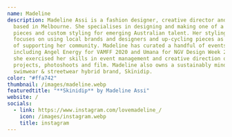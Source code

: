 ```yaml
---
name: Madeline
description: Madeline Assi is a fashion designer, creative director and stylist
  based in Melbourne. She specialises in designing and making one of a kind
  pieces and custom styling for emerging Australian talent. Her styling practise
  focuses on using local brands and designers and up-cycling pieces as a means
  of supporting her community. Madeline has curated a handful of events
  including Angel Energy for VAMFF 2020 and Umana for NGV Design Week 2021 where
  she exercised her skills in event management and creative direction of
  projects, photoshoots and film. Madeline also owns a sustainably minded
  swimwear & streetwear hybrid brand, Skïnidip.
color: "#ffa742"
thumbnail: /images/madeline.webp
featuredtitle: "**Skinidip** by Madeline Assi"
website: /
socials:
  - link: https://www.instagram.com/lovemadeline_/
    icon: /images/instagram.webp
    title: instagram
---
```

